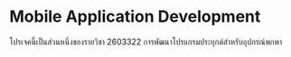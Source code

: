 # Mobile Application Development
<p align="justify"> โปรเจคนี้เป็นส่วนหนึ่งของรายวิชา 2603322 การพัฒนาโปรแกรมประยุกต์สำหรับอุปกรณ์พกพา </p>

